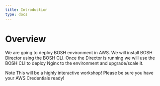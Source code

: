 ```yaml
---
title: Introduction
type: docs
---
```

# Overview

We are going to deploy BOSH environment in AWS. We will install BOSH Director using the BOSH CLI. Once the Director is running we will use the BOSH CLI to deploy Nginx to the environment and upgrade/scale it.

Note
This will be a highly interactive workshop! Please be sure you have your AWS Credentials ready!